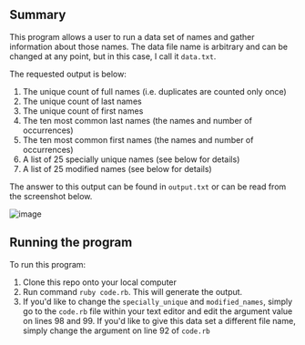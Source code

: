 ## Summary

This program allows a user to run a data set of names and gather information about those names. The data file name is arbitrary and can be changed at any point, but in this case, I call it `data.txt`.

The requested output is below: 

1. The unique count of full names (i.e. duplicates are counted only once)
2. The unique count of last names
3. The unique count of first names
4. The ten most common last names (the names and number of occurrences)
5. The ten most common first names (the names and number of occurrences)
6. A list of 25 specially unique names (see below for details)
7. A list of 25 modified names (see below for details)

The answer to this output can be found in `output.txt` or can be read from the screenshot below. 

![image](https://i.ibb.co/8m6cCPy/Screen-Shot-2021-06-07-at-6-51-09-PM.png)

## Running the program
To run this program:

1. Clone this repo onto your local computer 
2. Run command `ruby code.rb`. This will generate the output. 
3. If you'd like to change the `specially_unique` and `modified_names`, simply go to the `code.rb` file within your text editor and edit the argument value on lines 98 and 99. If you'd like to give this data set a different file name, simply change the argument on line 92 of `code.rb`
